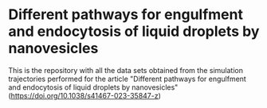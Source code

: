 # Different pathways for engulfment and endocytosis of liquid droplets by nanovesicles
This is the repository with all the data sets obtained from the simulation trajectories performed for the article "Different pathways for engulfment and endocytosis of liquid droplets by nanovesicles" (https://doi.org/10.1038/s41467-023-35847-z)
